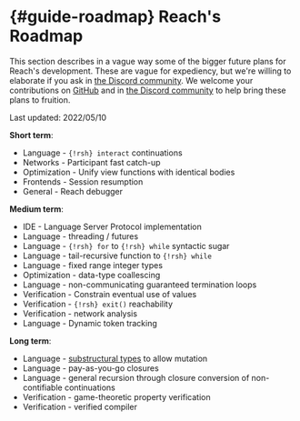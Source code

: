# {#guide-roadmap} Reach's Roadmap

This section describes in a vague way some of the bigger future plans for Reach's development.
These are vague for expediency, but we're willing to elaborate if you ask in [the Discord community](@{DISCORD}).
We welcome your contributions on [GitHub](https://github.com/reach-sh/reach-lang) and in [the Discord community](@{DISCORD}) to help bring these plans to fruition.

Last updated: 2022/05/10

**Short term**:
+ Language - `{!rsh} interact` continuations
+ Networks - Participant fast catch-up
+ Optimization - Unify view functions with identical bodies
+ Frontends - Session resumption
+ General - Reach debugger

**Medium term**:
+ IDE - Language Server Protocol implementation
+ Language - threading / futures
+ Language - `{!rsh} for` to `{!rsh} while` syntactic sugar
+ Language - tail-recursive function to `{!rsh} while`
+ Language - fixed range integer types
+ Optimization - data-type coallescing
+ Language - non-communicating guaranteed termination loops
+ Verification - Constrain eventual use of values
+ Verification - `{!rsh} exit()` reachability
+ Verification - network analysis
+ Language - Dynamic token tracking

**Long term**:
+ Language - [substructural types](https://en.wikipedia.org/wiki/Substructural_type_system) to allow mutation
+ Language - pay-as-you-go closures
+ Language - general recursion through closure conversion of non-contifiable continuations
+ Verification - game-theoretic property verification
+ Verification - verified compiler


